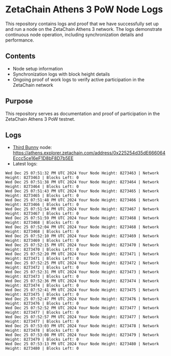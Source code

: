 # ZetaChain Athens 3 PoW Node Logs
This repository contains logs and proof that we have successfully set up and run a node on the ZetaChain Athens 3 network. The logs demonstrate continuous node operation, including synchronization details and performance.

## Contents
- Node setup information
- Synchronization logs with block height details
- Ongoing proof of work logs to verify active participation in the ZetaChain network

## Purpose
This repository serves as documentation and proof of participation in the ZetaChain Athens 3 PoW testnet.

## Logs

- [Third Bunny](https://thirdbunny.xyz/) node: https://athens.explorer.zetachain.com/address/0x225254d35dE666064Eccc5ce16eF1D8bF8D7b5EE
- Latest logs:
```
Wed Dec 25 07:51:32 PM UTC 2024 Your Node Height: 8273463 | Network Height: 8273463 | Blocks Left: 0
Wed Dec 25 07:51:38 PM UTC 2024 Your Node Height: 8273464 | Network Height: 8273464 | Blocks Left: 0
Wed Dec 25 07:51:43 PM UTC 2024 Your Node Height: 8273465 | Network Height: 8273465 | Blocks Left: 0
Wed Dec 25 07:51:48 PM UTC 2024 Your Node Height: 8273466 | Network Height: 8273466 | Blocks Left: 0
Wed Dec 25 07:51:54 PM UTC 2024 Your Node Height: 8273467 | Network Height: 8273467 | Blocks Left: 0
Wed Dec 25 07:51:59 PM UTC 2024 Your Node Height: 8273468 | Network Height: 8273468 | Blocks Left: 0
Wed Dec 25 07:52:04 PM UTC 2024 Your Node Height: 8273468 | Network Height: 8273468 | Blocks Left: 0
Wed Dec 25 07:52:10 PM UTC 2024 Your Node Height: 8273469 | Network Height: 8273469 | Blocks Left: 0
Wed Dec 25 07:52:15 PM UTC 2024 Your Node Height: 8273470 | Network Height: 8273470 | Blocks Left: 0
Wed Dec 25 07:52:20 PM UTC 2024 Your Node Height: 8273471 | Network Height: 8273471 | Blocks Left: 0
Wed Dec 25 07:52:25 PM UTC 2024 Your Node Height: 8273472 | Network Height: 8273472 | Blocks Left: 0
Wed Dec 25 07:52:31 PM UTC 2024 Your Node Height: 8273473 | Network Height: 8273473 | Blocks Left: 0
Wed Dec 25 07:52:36 PM UTC 2024 Your Node Height: 8273474 | Network Height: 8273474 | Blocks Left: 0
Wed Dec 25 07:52:41 PM UTC 2024 Your Node Height: 8273475 | Network Height: 8273475 | Blocks Left: 0
Wed Dec 25 07:52:47 PM UTC 2024 Your Node Height: 8273476 | Network Height: 8273476 | Blocks Left: 0
Wed Dec 25 07:52:52 PM UTC 2024 Your Node Height: 8273477 | Network Height: 8273477 | Blocks Left: 0
Wed Dec 25 07:52:57 PM UTC 2024 Your Node Height: 8273477 | Network Height: 8273477 | Blocks Left: 0
Wed Dec 25 07:53:03 PM UTC 2024 Your Node Height: 8273478 | Network Height: 8273478 | Blocks Left: 0
Wed Dec 25 07:53:08 PM UTC 2024 Your Node Height: 8273479 | Network Height: 8273479 | Blocks Left: 0
Wed Dec 25 07:53:13 PM UTC 2024 Your Node Height: 8273480 | Network Height: 8273480 | Blocks Left: 0
```
